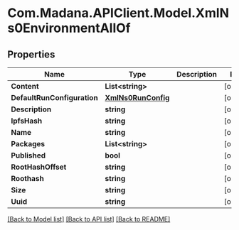 
# Com.Madana.APIClient.Model.XmlNs0EnvironmentAllOf

## Properties

Name | Type | Description | Notes
------------ | ------------- | ------------- | -------------
**Content** | **List&lt;string&gt;** |  | [optional] 
**DefaultRunConfiguration** | [**XmlNs0RunConfig**](XmlNs0RunConfig.md) |  | [optional] 
**Description** | **string** |  | [optional] 
**IpfsHash** | **string** |  | [optional] 
**Name** | **string** |  | [optional] 
**Packages** | **List&lt;string&gt;** |  | [optional] 
**Published** | **bool** |  | [optional] 
**RootHashOffset** | **string** |  | [optional] 
**Roothash** | **string** |  | [optional] 
**Size** | **string** |  | [optional] 
**Uuid** | **string** |  | [optional] 

[[Back to Model list]](../README.md#documentation-for-models)
[[Back to API list]](../README.md#documentation-for-api-endpoints)
[[Back to README]](../README.md)

